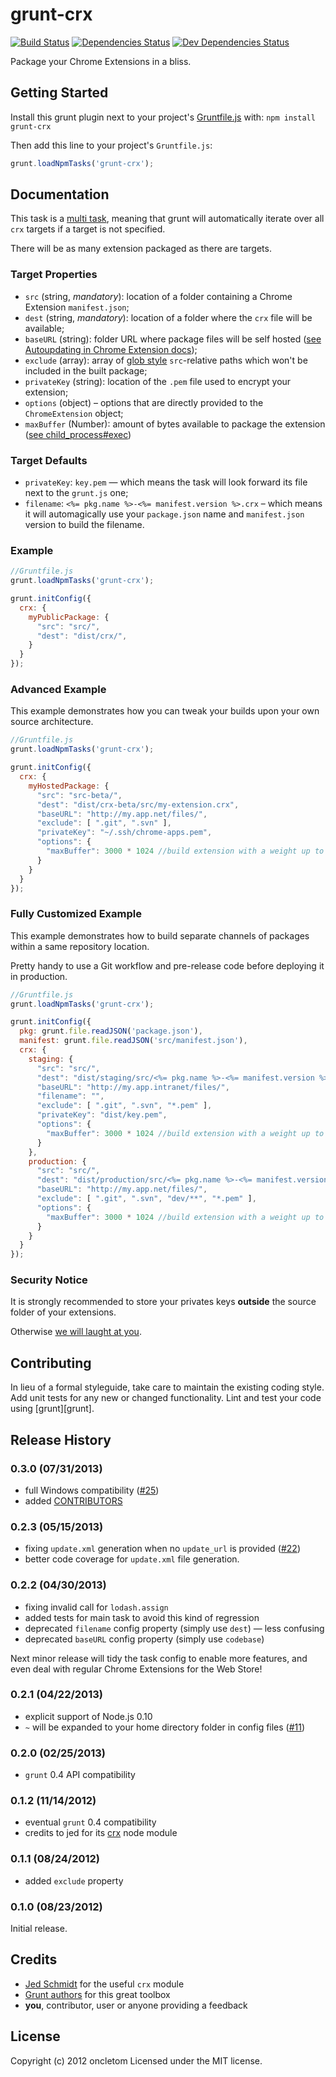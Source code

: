 # grunt-crx

[![Build Status](https://secure.travis-ci.org/oncletom/grunt-crx.png?branch=master)](http://travis-ci.org/oncletom/grunt-crx)
[![Dependencies Status](https://david-dm.org/oncletom/grunt-crx.png)](https://david-dm.org/oncletom/grunt-crx)
[![Dev Dependencies Status](https://david-dm.org/oncletom/grunt-crx/dev-status.png)](https://david-dm.org/oncletom/grunt-crx#info=devDependencies)

Package your Chrome Extensions in a bliss.

## Getting Started
Install this grunt plugin next to your project's [Gruntfile.js](https://github.com/gruntjs/grunt/wiki/Getting-started) with: `npm install grunt-crx`

Then add this line to your project's `Gruntfile.js`:

```javascript
grunt.loadNpmTasks('grunt-crx');
```

## Documentation

This task is a [multi task](https://github.com/gruntjs/grunt/wiki/Creating-tasks), meaning that grunt will automatically iterate over all `crx` targets if a target is not specified.

There will be as many extension packaged as there are targets.

### Target Properties

* `src` (string, _mandatory_): location of a folder containing a Chrome Extension `manifest.json`;
* `dest` (string, _mandatory_): location of a folder where the `crx` file will be available;
* `baseURL` (string): folder URL where package files will be self hosted ([see Autoupdating in Chrome Extension docs](http://developer.chrome.com/extensions/autoupdate.html));
* `exclude` (array): array of [glob style](http://gruntjs.com/api/grunt.file#globbing-patterns) `src`-relative paths which won't be included in the built package;
* `privateKey` (string): location of the `.pem` file used to encrypt your extension;
* `options` (object) – options that are directly provided to the `ChromeExtension` object;
 * `maxBuffer` (Number): amount of bytes available to package the extension ([see child_process#exec](http://nodejs.org/docs/latest/api/child_process.html#child_process_child_process_exec_command_options_callback))

### Target Defaults

* `privateKey`: `key.pem` — which means the task will look forward its file next to the `grunt.js` one;
* `filename`: `<%= pkg.name %>-<%= manifest.version %>.crx` – which means it will automagically use your `package.json` name and `manifest.json` version to build the filename.

### Example

```javascript
//Gruntfile.js
grunt.loadNpmTasks('grunt-crx');

grunt.initConfig({
  crx: {
    myPublicPackage: {
      "src": "src/",
      "dest": "dist/crx/",
    }
  }
});
```

### Advanced Example

This example demonstrates how you can tweak your builds upon your own
source architecture.

```javascript
//Gruntfile.js
grunt.loadNpmTasks('grunt-crx');

grunt.initConfig({
  crx: {
    myHostedPackage: {
      "src": "src-beta/",
      "dest": "dist/crx-beta/src/my-extension.crx",
      "baseURL": "http://my.app.net/files/",
      "exclude": [ ".git", ".svn" ],
      "privateKey": "~/.ssh/chrome-apps.pem",
      "options": {
        "maxBuffer": 3000 * 1024 //build extension with a weight up to 3MB
      }
    }
  }
});
```

### Fully Customized Example

This example demonstrates how to build separate channels of packages
within a same repository location.

Pretty handy to use a Git workflow and pre-release code before deploying it
in production.

```javascript
//Gruntfile.js
grunt.loadNpmTasks('grunt-crx');

grunt.initConfig({
  pkg: grunt.file.readJSON('package.json'),
  manifest: grunt.file.readJSON('src/manifest.json'),
  crx: {
    staging: {
      "src": "src/",
      "dest": "dist/staging/src/<%= pkg.name %>-<%= manifest.version %>-dev.crx",
      "baseURL": "http://my.app.intranet/files/",
      "filename": "",
      "exclude": [ ".git", ".svn", "*.pem" ],
      "privateKey": "dist/key.pem",
      "options": {
        "maxBuffer": 3000 * 1024 //build extension with a weight up to 3MB
      }
    },
    production: {
      "src": "src/",
      "dest": "dist/production/src/<%= pkg.name %>-<%= manifest.version %>-dev.crx",
      "baseURL": "http://my.app.net/files/",
      "exclude": [ ".git", ".svn", "dev/**", "*.pem" ],
      "options": {
        "maxBuffer": 3000 * 1024 //build extension with a weight up to 3MB
      }
    }
  }
});
```

### Security Notice

It is strongly recommended to store your privates keys **outside**
the source folder of your extensions.

Otherwise [we will laught at you](http://it.slashdot.org/story/12/05/24/1717219/yahoo-includes-private-key-in-source-file-for-axis-chrome-extension).


## Contributing
In lieu of a formal styleguide, take care to maintain the existing coding style. Add unit tests for any new or changed functionality. Lint and test your code using [grunt][grunt].

## Release History

### 0.3.0 (07/31/2013)

* full Windows compatibility ([#25](https://github.com/oncletom/grunt-crx/pull/25))
* added [CONTRIBUTORS](CONTRIBUTORS.md)

### 0.2.3 (05/15/2013)

* fixing `update.xml` generation when no `update_url` is provided ([#22](https://github.com/oncletom/grunt-crx/pull/22))
* better code coverage for `update.xml` file generation.

### 0.2.2 (04/30/2013)

* fixing invalid call for `lodash.assign`
* added tests for main task to avoid this kind of regression
* deprecated `filename` config property (simply use `dest`) — less confusing
* deprecated `baseURL` config property (simply use `codebase`)

Next minor release will tidy the task config to enable more features, and even
deal with regular Chrome Extensions for the Web Store!

### 0.2.1 (04/22/2013)

* explicit support of Node.js 0.10
* `~` will be expanded to your home directory folder in config files ([#11](https://github.com/oncletom/grunt-crx/pull/11))

### 0.2.0 (02/25/2013)

* `grunt` 0.4 API compatibility

### 0.1.2 (11/14/2012)

* eventual `grunt` 0.4 compatibility
* credits to jed for its [crx](https://npmjs.org/package/crx) node module

### 0.1.1 (08/24/2012)

* added `exclude` property

### 0.1.0 (08/23/2012)

Initial release.

## Credits

* [Jed Schmidt](http://who.jed.is) for the useful `crx` module
* [Grunt authors](http://gruntjs.com) for this great toolbox
* **you**, contributor, user or anyone providing a feedback

## License
Copyright (c) 2012 oncletom
Licensed under the MIT license.
